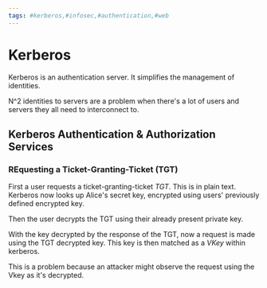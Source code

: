 ```yaml
---
tags: #kerberos,#infosec,#authentication,#web
---
```

# Kerberos

Kerberos is an authentication server. It simplifies the management of identities.

N^2 identities to servers are a problem when there's a lot of users and servers they all need to interconnect to.

## Kerberos Authentication & Authorization Services

### REquesting a Ticket-Granting-Ticket (TGT)

First a user requests a ticket-granting-ticket *TGT*. This is in plain text. Kerberos now looks up Alice's secret key, encrypted using users' previously defined encrypted key.

Then the user decrypts the TGT using their already present private key.

With the key decrypted by the response of the TGT, now a request is made using the TGT decrypted key. This key is then matched as a *VKey* within kerberos.

This is a problem because an attacker might observe the request using the Vkey as it's decrypted.
